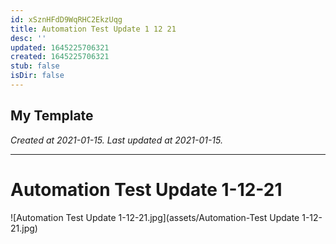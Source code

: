 ```yaml
---
id: xSznHFdD9WqRHC2EkzUqg
title: Automation Test Update 1 12 21
desc: ''
updated: 1645225706321
created: 1645225706321
stub: false
isDir: false
---
```

My Template
---

_Created at 2021-01-15._
_Last updated at 2021-01-15._




---

# Automation Test Update 1-12-21


![Automation Test Update 1-12-21.jpg](assets/Automation-Test Update 1-12-21.jpg)

